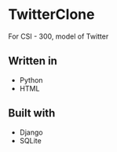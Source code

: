 # TwitterClone

For CSI - 300, model of Twitter

## Written in

* Python
* HTML

## Built with

* Django
* SQLite